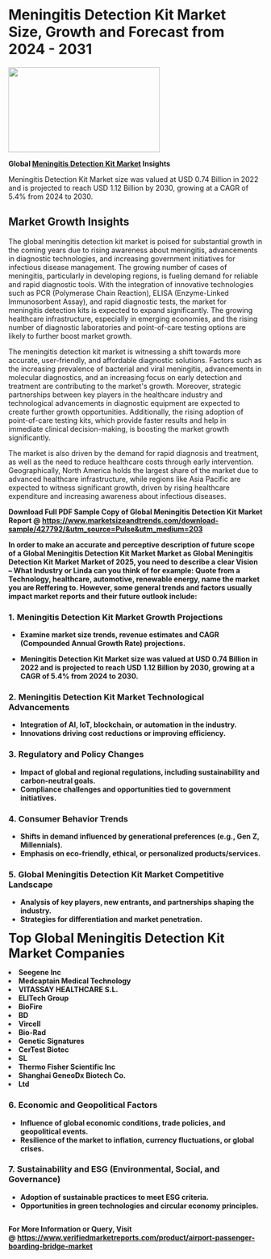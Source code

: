 <H1>Meningitis Detection Kit Market Size, Growth and Forecast from 2024 - 2031</H1><img class="aligncenter size-medium wp-image-584254" src="https://thirdeyenews.in/wp-content/uploads/2024/09/Global-Market-Research-300x168.jpeg" alt="" width="300" height="168" /><p><strong>Global&nbsp;<a href="https://www.marketsizeandtrends.com/download-sample/427792/&amp;utm_source=Pulse&amp;utm_medium=203">Meningitis Detection Kit Market</a> Insights</strong></p><p>Meningitis Detection Kit Market size was valued at USD 0.74 Billion in 2022 and is projected to reach USD 1.12 Billion by 2030, growing at a CAGR of 5.4% from 2024 to 2030.</p><p><h2>Market Growth Insights</h2> <p>The global meningitis detection kit market is poised for substantial growth in the coming years due to rising awareness about meningitis, advancements in diagnostic technologies, and increasing government initiatives for infectious disease management. The growing number of cases of meningitis, particularly in developing regions, is fueling demand for reliable and rapid diagnostic tools. With the integration of innovative technologies such as PCR (Polymerase Chain Reaction), ELISA (Enzyme-Linked Immunosorbent Assay), and rapid diagnostic tests, the market for meningitis detection kits is expected to expand significantly. The growing healthcare infrastructure, especially in emerging economies, and the rising number of diagnostic laboratories and point-of-care testing options are likely to further boost market growth.</p> <p><strong></strong></p> <p>The meningitis detection kit market is witnessing a shift towards more accurate, user-friendly, and affordable diagnostic solutions. Factors such as the increasing prevalence of bacterial and viral meningitis, advancements in molecular diagnostics, and an increasing focus on early detection and treatment are contributing to the market's growth. Moreover, strategic partnerships between key players in the healthcare industry and technological advancements in diagnostic equipment are expected to create further growth opportunities. Additionally, the rising adoption of point-of-care testing kits, which provide faster results and help in immediate clinical decision-making, is boosting the market growth significantly.</p> <p>The market is also driven by the demand for rapid diagnosis and treatment, as well as the need to reduce healthcare costs through early intervention. Geographically, North America holds the largest share of the market due to advanced healthcare infrastructure, while regions like Asia Pacific are expected to witness significant growth, driven by rising healthcare expenditure and increasing awareness about infectious diseases.</p> <p><strong></p><p><span class=""><strong>Download Full PDF Sample Copy of Global Meningitis Detection Kit Market Report</strong> @ <a href="https://www.marketsizeandtrends.com/download-sample/427792/&amp;utm_source=Pulse&amp;utm_medium=203" target="_blank">https://www.marketsizeandtrends.com/download-sample/427792/&amp;utm_source=Pulse&amp;utm_medium=203</a></span></p><p>In order to make an accurate and perceptive description of future scope of a Global&nbsp;Meningitis Detection Kit Market Market as Global&nbsp;Meningitis Detection Kit Market Market of 2025, you need to describe a clear Vision &ndash; What Industry or Linda can you think of for example: Quote from a Technology, healthcare, automotive, renewable energy, name the market you are Reffering to. However, some general trends and factors usually impact market reports and their future outlook include:</p><h3>1.&nbsp;<strong>Meningitis Detection Kit Market Growth Projections</strong></h3><ul><li>Examine market size trends, revenue estimates and CAGR (Compounded Annual Growth Rate) projections.</li><li><p>Meningitis Detection Kit Market size was valued at USD 0.74 Billion in 2022 and is projected to reach USD 1.12 Billion by 2030, growing at a CAGR of 5.4% from 2024 to 2030.</p></li></ul><h3>2.&nbsp;<strong>Meningitis Detection Kit Market Technological Advancements</strong></h3><ul><li>Integration of AI, IoT, blockchain, or automation in the industry.</li><li>Innovations driving cost reductions or improving efficiency.</li></ul><h3>3.&nbsp;<strong>Regulatory and Policy Changes</strong></h3><ul><li>Impact of global and regional regulations, including sustainability and carbon-neutral goals.</li><li>Compliance challenges and opportunities tied to government initiatives.</li></ul><h3>4.&nbsp;<strong>Consumer Behavior Trends</strong></h3><ul><li>Shifts in demand influenced by generational preferences (e.g., Gen Z, Millennials).</li><li>Emphasis on eco-friendly, ethical, or personalized products/services.</li></ul><h3>5.&nbsp;<strong>Global Meningitis Detection Kit Market Competitive Landscape</strong></h3><ul><li>Analysis of key players, new entrants, and partnerships shaping the industry.</li><li>Strategies for differentiation and market penetration.</li></ul><p data-pm-slice="1 1 []"><span style="color: inherit; font-family: inherit; font-size: 25px;">Top Global Meningitis Detection Kit Market Companies</span></p><div class="" data-test-id=""><p><li>Seegene Inc</li><li> Medcaptain Medical Technology</li><li> VITASSAY HEALTHCARE S.L.</li><li> ELITech Group</li><li> BioFire</li><li> BD</li><li> Vircell</li><li> Bio-Rad</li><li> Genetic Signatures</li><li> CerTest Biotec</li><li> SL</li><li> Thermo Fisher Scientific Inc</li><li> Shanghai GeneoDx Biotech Co.</li><li> Ltd</li></p></div><h3>6.&nbsp;<strong>Economic and Geopolitical Factors</strong></h3><ul><li>Influence of global economic conditions, trade policies, and geopolitical events.</li><li>Resilience of the market to inflation, currency fluctuations, or global crises.</li></ul><h3>7.&nbsp;<strong>Sustainability and ESG (Environmental, Social, and Governance)</strong></h3><ul><li>Adoption of sustainable practices to meet ESG criteria.</li><li>Opportunities in green technologies and circular economy principles.</li></ul><h2><strong style="font-size: 14px;">For More Information or Query, Visit @&nbsp;</strong><a style="background-color: #ffffff; font-size: 14px;" href="https://www.marketsizeandtrends.com/report/meningitis-detection-kit-market/" target="_blank">https://www.verifiedmarketreports.com/product/airport-passenger-boarding-bridge-market</a></h2>

